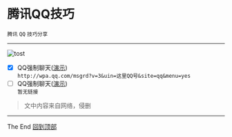 # 腾讯QQ技巧
`腾讯` `QQ` `技巧分享`<br>
***
![tost](https://img.shields.io/badge/提示:-文中的对勾表示有效,无对勾表示已失效-red.svg)
- [x] QQ强制聊天([演示](http://wpa.qq.com/msgrd?v=3&uin=582963796&site=qq&menu=yes))<br>
```http://wpa.qq.com/msgrd?v=3&uin=这里QQ号&site=qq&menu=yes```<br>
- [ ] QQ强制聊天([演示](/))<br>
```暂无链接```<br>
>文中内容来自网络，侵删
***
The End   [回到顶部](#readme)
